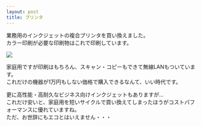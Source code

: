 ```yaml
---
layout: post
title: プリンタ
---
```


業務用のインクジェットの複合プリンタを買い換えました。  
カラー印刷が必要な印刷物はこれで印刷しています。  
  
![]({{site.baseurl}}/images/20160226/dcp.jpg)   
  
家庭用ですが印刷はもちろん、スキャン・コピーもできて無線LANもついています。  
これだけの機器が1万円もしない価格で購入できるなんて、いい時代です。  
  
更に高性能・高耐久なビジネス向けインクジェットもありますが...  
これだけ安いと、家庭用を短いサイクルで買い換えてしまったほうがコストパフォーマンスに優れていますね。  
ただ、お世辞にもエコとはいえません・・・  
